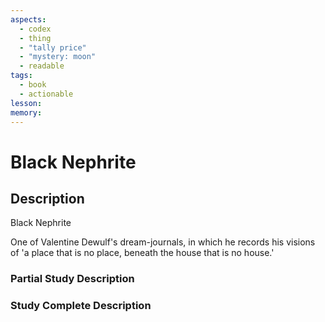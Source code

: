 ```yaml
---
aspects:
  - codex
  - thing
  - "tally price"
  - "mystery: moon"
  - readable
tags:
  - book
  - actionable
lesson: 
memory: 
---
```


# Black Nephrite

## Description
Black Nephrite

One of Valentine Dewulf's dream-journals, in which he records his visions of 'a place that is no place, beneath the house that is no house.'
### Partial Study Description

### Study Complete Description
